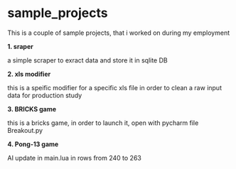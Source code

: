 # sample_projects
This is a couple of sample projects, that i worked on during my employment

**1. sraper**

a simple scraper to exract data and store it in sqlite DB

**2. xls modifier**

this is a speific modifier for a specific xls file in order to clean a raw input data for production study

**3. BRICKS game**

this is a bricks game, in order to launch it, open with pycharm file Breakout.py

**4. Pong-13 game**

AI update in main.lua in rows from 240 to 263
